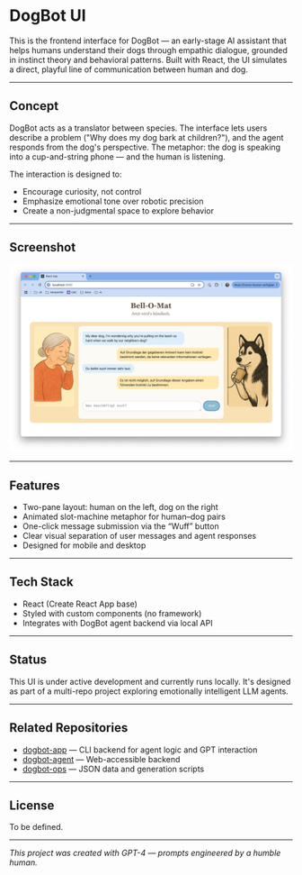 # DogBot UI

This is the frontend interface for DogBot — an early-stage AI assistant that helps humans understand their dogs through empathic dialogue, grounded in instinct theory and behavioral patterns. Built with React, the UI simulates a direct, playful line of communication between human and dog.

---

## Concept

DogBot acts as a translator between species. The interface lets users describe a problem ("Why does my dog bark at children?"), and the agent responds from the dog's perspective. The metaphor: the dog is speaking into a cup-and-string phone — and the human is listening.

The interaction is designed to:
- Encourage curiosity, not control
- Emphasize emotional tone over robotic precision
- Create a non-judgmental space to explore behavior

---

## Screenshot

![DogBot UI](./dogbot.png)

---

## Features

- Two-pane layout: human on the left, dog on the right
- Animated slot-machine metaphor for human–dog pairs
- One-click message submission via the “Wuff” button
- Clear visual separation of user messages and agent responses
- Designed for mobile and desktop

---

## Tech Stack

- React (Create React App base)
- Styled with custom components (no framework)
- Integrates with DogBot agent backend via local API

---

## Status

This UI is under active development and currently runs locally. It's designed as part of a multi-repo project exploring emotionally intelligent LLM agents.

---

## Related Repositories

- [dogbot-app](https://github.com/kemperfekt/dogbot-app) — CLI backend for agent logic and GPT interaction
- [dogbot-agent](https://github.com/kemperfekt/dogbot-agent) — Web-accessible backend
- [dogbot-ops](https://github.com/kemperfekt/dogbot-ops) — JSON data and generation scripts

---

## License

To be defined.

---

*This project was created with GPT-4 — prompts engineered by a humble human.*
